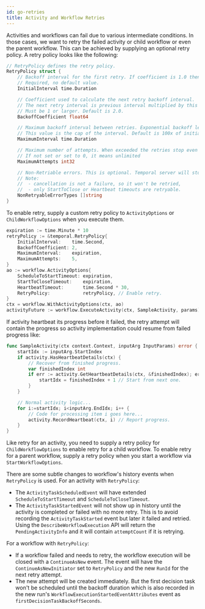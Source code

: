 ```yaml
---
id: go-retries
title: Activity and Workflow Retries
---
```


Activities and workflows can fail due to various intermediate conditions. In those cases, we want
to retry the failed activity or child workflow or even the parent workflow. This can be achieved
by supplying an optional retry policy. A retry policy looks like the following:

``` go
// RetryPolicy defines the retry policy.
RetryPolicy struct {
    // Backoff interval for the first retry. If coefficient is 1.0 then it is used for all retries.
    // Required, no default value.
    InitialInterval time.Duration

    // Coefficient used to calculate the next retry backoff interval.
    // The next retry interval is previous interval multiplied by this coefficient.
    // Must be 1 or larger. Default is 2.0.
    BackoffCoefficient float64

    // Maximum backoff interval between retries. Exponential backoff leads to interval increase.
    // This value is the cap of the interval. Default is 100x of initial interval.
    MaximumInterval time.Duration

    // Maximum number of attempts. When exceeded the retries stop even if not expired yet.
    // If not set or set to 0, it means unlimited
    MaximumAttempts int32

    // Non-Retriable errors. This is optional. Temporal server will stop retry if error type matches this list.
    // Note:
    //  - cancellation is not a failure, so it won't be retried,
    //  - only StartToClose or Heartbeat timeouts are retryable.
    NonRetryableErrorTypes []string
}
```

To enable retry, supply a custom retry policy to `ActivityOptions` or `ChildWorkflowOptions`
when you execute them.

``` go
expiration := time.Minute * 10
retryPolicy := &temporal.RetryPolicy{
    InitialInterval:    time.Second,
    BackoffCoefficient: 2,
    MaximumInterval:    expiration,
    MaximumAttempts:    5,
}
ao := workflow.ActivityOptions{
    ScheduleToStartTimeout: expiration,
    StartToCloseTimeout:    expiration,
    HeartbeatTimeout:       time.Second * 30,
    RetryPolicy:            retryPolicy, // Enable retry.
}
ctx = workflow.WithActivityOptions(ctx, ao)
activityFuture := workflow.ExecuteActivity(ctx, SampleActivity, params)
```

If activity heartbeat its progress before it failed, the retry attempt will contain the progress
so activity implementation could resume from failed progress like:

``` go
func SampleActivity(ctx context.Context, inputArg InputParams) error {
    startIdx := inputArg.StartIndex
    if activity.HasHeartbeatDetails(ctx) {
        // Recover from finished progress.
        var finishedIndex int
        if err := activity.GetHeartbeatDetails(ctx, &finishedIndex); err == nil {
            startIdx = finishedIndex + 1 // Start from next one.
        }
    }

    // Normal activity logic...
    for i:=startIdx; i<inputArg.EndIdx; i++ {
        // Code for processing item i goes here...
        activity.RecordHeartbeat(ctx, i) // Report progress.
    }
}
```

Like retry for an activity, you need to supply a retry policy for `ChildWorkflowOptions` to enable
retry for a child workflow. To enable retry for a parent workflow, supply a retry policy when
you start a workflow via `StartWorkflowOptions`.

There are some subtle changes to workflow's history events when `RetryPolicy` is used.
For an activity with `RetryPolicy`:

* The `ActivityTaskScheduledEvent` will have extended `ScheduleToStartTimeout` and `ScheduleToCloseTimeout`.
* The `ActivityTaskStartedEvent` will not show up in history until the activity is completed or failed with no more retry.
  This is to avoid recording the `ActivityTaskStarted` event but later it failed and retried. Using the `DescribeWorkflowExecution`
  API will return the `PendingActivityInfo` and it will contain `attemptCount` if it is retrying.

For a workflow with `RetryPolicy`:

* If a workflow failed and needs to retry, the workflow execution will be closed with a `ContinueAsNew` event. The event
  will have the `ContinueAsNewInitiator` set to `RetryPolicy` and the new `RunId` for the next retry attempt.
* The new attempt will be created immediately. But the first decision task won't be scheduled until the backoff duration
  which is also recorded in the new run's `WorkflowExecutionStartedEventAttributes` event as `firstDecisionTaskBackoffSeconds`.
